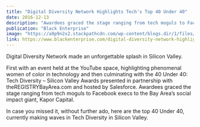 ```yaml
---
title: "Digital Diversity Network Highlights Tech's Top 40 Under 40"
date: 2016-12-13
description: "Awardees graced the stage ranging from tech moguls to Facebook execs to the Bay Area’s social impact giant, Kapor Capital."
publication: "Black Enterprise"
image: "https://a9p9n2x2.stackpathcdn.com/wp-content/blogs.dir/1/files/2016/12/IMG_20161208_204646.jpg"
link: https://www.blackenterprise.com/digital-diversity-network-highlights-techs-top-40-under-40/
---
```


Digital Diversity Network made an unforgettable splash in Silicon Valley.

First with an event held at the YouTube space, highlighting phenomenal women of color in technology and then culminating with the 40 Under 40: Tech Diversity – Silicon Valley Awards presented in partnership with theREGISTRYBayArea.com and hosted by Salesforce. Awardees graced the stage ranging from
tech moguls to Facebook execs to the Bay Area’s social impact giant, Kapor Capital.

In case you missed it, without further ado, here are the top 40 Under 40, currently making waves in Tech Diversity in Silicon Valley.
